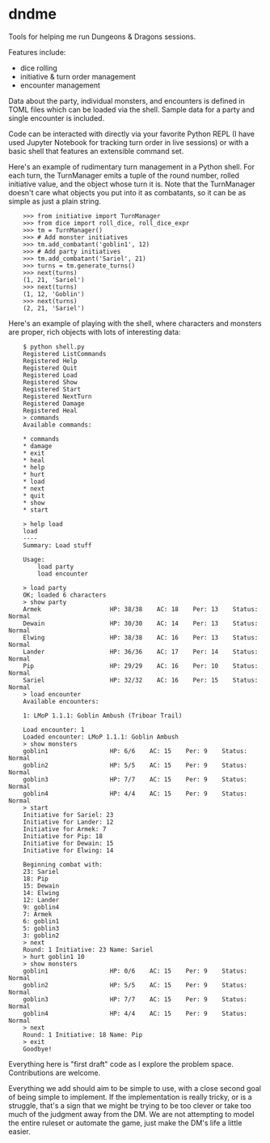 # dndme

Tools for helping me run Dungeons & Dragons sessions.

Features include:

* dice rolling
* initiative & turn order management
* encounter management

Data about the party, individual monsters, and encounters
is defined in TOML files which can be loaded via the shell.
Sample data for a party and single encounter is included.

Code can be interacted with directly via your favorite Python REPL
(I have used Jupyter Notebook for tracking turn order in live sessions)
or with a basic shell that features an extensible command set.

Here's an example of rudimentary turn management in a Python shell.
For each turn, the TurnManager emits a tuple of the round number,
rolled initiative value, and the object whose turn it is.
Note that the TurnManager doesn't care what objects you put into it
as combatants, so it can be as simple as just a plain string.

```
    >>> from initiative import TurnManager
    >>> from dice import roll_dice, roll_dice_expr
    >>> tm = TurnManager()
    >>> # Add monster initiatives
    >>> tm.add_combatant('goblin1', 12)
    >>> # Add party initiatives
    >>> tm.add_combatant('Sariel', 21)
    >>> turns = tm.generate_turns()
    >>> next(turns)
    (1, 21, 'Sariel')
    >>> next(turns)
    (1, 12, 'Goblin')
    >>> next(turns)
    (2, 21, 'Sariel')
```

Here's an example of playing with the shell,
where characters and monsters are proper, rich objects
with lots of interesting data:

```
    $ python shell.py
    Registered ListCommands
    Registered Help
    Registered Quit
    Registered Load
    Registered Show
    Registered Start
    Registered NextTurn
    Registered Damage
    Registered Heal
    > commands
    Available commands:

    * commands
    * damage
    * exit
    * heal
    * help
    * hurt
    * load
    * next
    * quit
    * show
    * start

    > help load
    load
    ----
    Summary: Load stuff

    Usage:
        load party
        load encounter

    > load party
    OK; loaded 6 characters
    > show party
    Armek                   HP: 38/38    AC: 18    Per: 13    Status: Normal
    Dewain                  HP: 30/30    AC: 14    Per: 13    Status: Normal
    Elwing                  HP: 38/38    AC: 16    Per: 13    Status: Normal
    Lander                  HP: 36/36    AC: 17    Per: 14    Status: Normal
    Pip                     HP: 29/29    AC: 16    Per: 10    Status: Normal
    Sariel                  HP: 32/32    AC: 16    Per: 15    Status: Normal
    > load encounter
    Available encounters:

    1: LMoP 1.1.1: Goblin Ambush (Triboar Trail)

    Load encounter: 1
    Loaded encounter: LMoP 1.1.1: Goblin Ambush
    > show monsters
    goblin1                 HP: 6/6    AC: 15    Per: 9    Status: Normal
    goblin2                 HP: 5/5    AC: 15    Per: 9    Status: Normal
    goblin3                 HP: 7/7    AC: 15    Per: 9    Status: Normal
    goblin4                 HP: 4/4    AC: 15    Per: 9    Status: Normal
    > start
    Initiative for Sariel: 23
    Initiative for Lander: 12
    Initiative for Armek: 7
    Initiative for Pip: 18
    Initiative for Dewain: 15
    Initiative for Elwing: 14

    Beginning combat with:
    23: Sariel
    18: Pip
    15: Dewain
    14: Elwing
    12: Lander
    9: goblin4
    7: Armek
    6: goblin1
    5: goblin3
    3: goblin2
    > next
    Round: 1 Initiative: 23 Name: Sariel
    > hurt goblin1 10
    > show monsters
    goblin1                 HP: 0/6    AC: 15    Per: 9    Status: Normal
    goblin2                 HP: 5/5    AC: 15    Per: 9    Status: Normal
    goblin3                 HP: 7/7    AC: 15    Per: 9    Status: Normal
    goblin4                 HP: 4/4    AC: 15    Per: 9    Status: Normal
    > next
    Round: 1 Initiative: 18 Name: Pip
    > exit
    Goodbye!
```

Everything here is "first draft" code as I explore the problem space.
Contributions are welcome.

Everything we add should aim to be simple to use, with a close second goal of
being simple to implement. If the implementation is really tricky, or is a
struggle, that's a sign that we might be trying to be too clever or take too
much of the judgment away from the DM. We are not attempting to model the
entire ruleset or automate the game, just make the DM's life a little easier.
